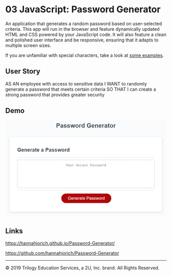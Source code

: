 # 03 JavaScript: Password Generator

An application that generates a random password based on user-selected criteria. This app will run in the browser and feature dynamically updated HTML and CSS powered by your JavaScript code. It will also feature a clean and polished user interface and be responsive, ensuring that it adapts to multiple screen sizes.

If you are unfamiliar with special characters, take a look at [some examples](https://www.owasp.org/index.php/Password_special_characters).

## User Story


AS AN employee with access to sensitive data
I WANT to randomly generate a password that meets certain criteria
SO THAT I can create a strong password that provides greater security


## Demo

![password generator demo](./Assets/03-javascript-homework-demo.png)

## Links

https://hannahjorich.github.io/Password-Generator/ 

https://github.com/hannahjorich/Password-Generator
- - -
© 2019 Trilogy Education Services, a 2U, Inc. brand. All Rights Reserved.

